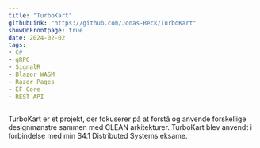 ```yaml
---
title: "TurboKart"
githubLink: "https://github.com/Jonas-Beck/TurboKart"
showOnFrontpage: true
date: 2024-02-02
tags:
- C#
- gRPC
- SignalR
- Blazor WASM
- Razor Pages
- EF Core
- REST API
---
```

TurboKart er et projekt, der fokuserer på at forstå og anvende forskellige designmønstre sammen med CLEAN arkitekturer. TurboKart blev anvendt i forbindelse med min S4.1 Distributed Systems eksame.


